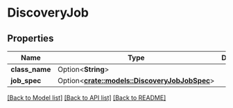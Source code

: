 # DiscoveryJob

## Properties

Name | Type | Description | Notes
------------ | ------------- | ------------- | -------------
**class_name** | Option<**String**> |  | [optional]
**job_spec** | Option<[**crate::models::DiscoveryJobJobSpec**](Discovery_job_job_spec.md)> |  | [optional]

[[Back to Model list]](../README.md#documentation-for-models) [[Back to API list]](../README.md#documentation-for-api-endpoints) [[Back to README]](../README.md)


